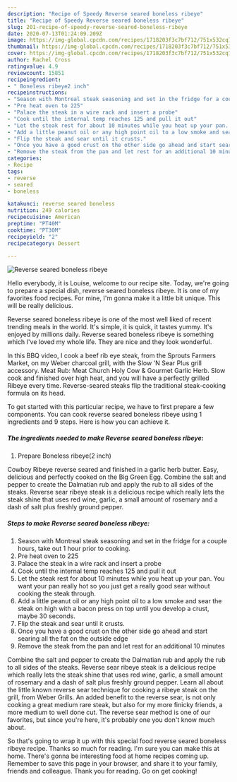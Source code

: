 ```yaml
---
description: "Recipe of Speedy Reverse seared boneless ribeye"
title: "Recipe of Speedy Reverse seared boneless ribeye"
slug: 201-recipe-of-speedy-reverse-seared-boneless-ribeye
date: 2020-07-13T01:24:09.209Z
image: https://img-global.cpcdn.com/recipes/1718203f3c7bf712/751x532cq70/reverse-seared-boneless-ribeye-recipe-main-photo.jpg
thumbnail: https://img-global.cpcdn.com/recipes/1718203f3c7bf712/751x532cq70/reverse-seared-boneless-ribeye-recipe-main-photo.jpg
cover: https://img-global.cpcdn.com/recipes/1718203f3c7bf712/751x532cq70/reverse-seared-boneless-ribeye-recipe-main-photo.jpg
author: Rachel Cross
ratingvalue: 4.9
reviewcount: 15851
recipeingredient:
- " Boneless ribeye2 inch"
recipeinstructions:
- "Season with Montreal steak seasoning and set in the fridge for a couple hours, take out 1 hour prior to cooking."
- "Pre heat oven to 225"
- "Palace the steak in a wire rack and insert a probe"
- "Cook until the internal temp reaches 125 and pull it out"
- "Let the steak rest for about 10 minutes while you heat up your pan. You want your pan really hot so you just get a really good sear without cooking the steak through."
- "Add a little peanut oil or any high point oil to a low smoke and sear the steak on high with a bacon press on top until you develop a crust, maybe 30 seconds."
- "Flip the steak and sear until it crusts."
- "Once you have a good crust on the other side go ahead and start searing all the fat on the outside edge"
- "Remove the steak from the pan and let rest for an additional 10 minutes"
categories:
- Recipe
tags:
- reverse
- seared
- boneless

katakunci: reverse seared boneless 
nutrition: 249 calories
recipecuisine: American
preptime: "PT40M"
cooktime: "PT30M"
recipeyield: "2"
recipecategory: Dessert

---
```



![Reverse seared boneless ribeye](https://img-global.cpcdn.com/recipes/1718203f3c7bf712/751x532cq70/reverse-seared-boneless-ribeye-recipe-main-photo.jpg)

Hello everybody, it is Louise, welcome to our recipe site. Today, we're going to prepare a special dish, reverse seared boneless ribeye. It is one of my favorites food recipes. For mine, I'm gonna make it a little bit unique. This will be really delicious.

Reverse seared boneless ribeye is one of the most well liked of recent trending meals in the world. It's simple, it is quick, it tastes yummy. It's enjoyed by millions daily. Reverse seared boneless ribeye is something which I've loved my whole life. They are nice and they look wonderful.

In this BBQ video, I cook a beef rib eye steak, from the Sprouts Farmers Market, on my Weber charcoal grill, with the Slow &#39;N Sear Plus grill accessory. Meat Rub: Meat Church Holy Cow &amp; Gourmet Garlic Herb. Slow cook and finished over high heat, and you will have a perfectly grilled Ribeye every time. Reverse-seared steaks flip the traditional steak-cooking formula on its head.


To get started with this particular recipe, we have to first prepare a few components. You can cook reverse seared boneless ribeye using 1 ingredients and 9 steps. Here is how you can achieve it.

<!--inarticleads1-->

##### The ingredients needed to make Reverse seared boneless ribeye:

1. Prepare  Boneless ribeye(2 inch)


Cowboy Ribeye reverse seared and finished in a garlic herb butter. Easy, delicious and perfectly cooked on the Big Green Egg. Combine the salt and pepper to create the Dalmatian rub and apply the rub to all sides of the steaks. Reverse sear ribeye steak is a delicious recipe which really lets the steak shine that uses red wine, garlic, a small amount of rosemary and a dash of salt plus freshly ground pepper. 

<!--inarticleads2-->

##### Steps to make Reverse seared boneless ribeye:

1. Season with Montreal steak seasoning and set in the fridge for a couple hours, take out 1 hour prior to cooking.
1. Pre heat oven to 225
1. Palace the steak in a wire rack and insert a probe
1. Cook until the internal temp reaches 125 and pull it out
1. Let the steak rest for about 10 minutes while you heat up your pan. You want your pan really hot so you just get a really good sear without cooking the steak through.
1. Add a little peanut oil or any high point oil to a low smoke and sear the steak on high with a bacon press on top until you develop a crust, maybe 30 seconds.
1. Flip the steak and sear until it crusts.
1. Once you have a good crust on the other side go ahead and start searing all the fat on the outside edge
1. Remove the steak from the pan and let rest for an additional 10 minutes


Combine the salt and pepper to create the Dalmatian rub and apply the rub to all sides of the steaks. Reverse sear ribeye steak is a delicious recipe which really lets the steak shine that uses red wine, garlic, a small amount of rosemary and a dash of salt plus freshly ground pepper. Learn all about the little known reverse sear technique for cooking a ribeye steak on the grill, from Weber Grills. An added benefit to the reverse sear, is not only cooking a great medium rare steak, but also for my more finicky friends, a more medium to well done cut. The reverse sear method is one of our favorites, but since you&#39;re here, it&#39;s probably one you don&#39;t know much about. 

So that's going to wrap it up with this special food reverse seared boneless ribeye recipe. Thanks so much for reading. I'm sure you can make this at home. There's gonna be interesting food at home recipes coming up. Remember to save this page in your browser, and share it to your family, friends and colleague. Thank you for reading. Go on get cooking!
